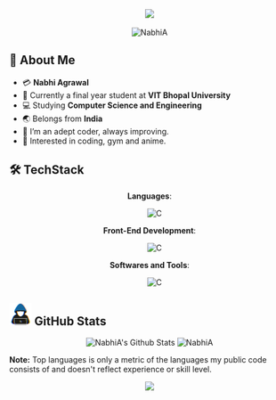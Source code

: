 <div align="center">
<!--   <img src="https://readme-typing-svg.herokuapp.com?font=Architects+Daughter&color=%2338C2FF&size=50&center=true&vCenter=true&height=60&width=600&lines=Helloo!!+Myself+Nabhi+%3C3;Welcome+to+my+profile!" alt="Title"></img> -->
<a href="https://github.com/NabhiA"><img src="https://readme-typing-svg.herokuapp.com?font=Time+New+Roman&color=%23C8BE25&size=25&center=true&vCenter=true&width=600&height=100&lines=Hello!!+Welcome+to+my+profile;Myself+Nabhi+:)"></a>

</div>
<p align="center"> 
	<img src="https://komarev.com/ghpvc/?username=NabhiA&label=Profile%20views&color=0047AB&style=plastic?" alt="NabhiA" height=25px, width=160px/> 
</p>

## 🗿 About Me


- :credit_card: **Nabhi Agrawal**
  <!-- <img src="https://c.tenor.com/NzrqQHFBVz8AAAAj/kitty-transparent.gif" height="150" width="300" align="right"/> -->
- :school: Currently a final year student at **VIT Bhopal University**
- 💻 Studying **Computer Science and Engineering**
- :earth_asia: Belongs from **India**
- :penguin: I’m an adept coder, always improving. 
- :monocle_face: Interested in coding, gym and anime.

## 🛠️ TechStack 


<div align="center">
	
 **Languages**:
<p align="center"> 
  &emsp; 
    <img alt="C" src="https://skillicons.dev/icons?i=cpp,python,java&theme=dark">
</p>

  
<!--     [![My Skills](https://skillicons.dev/icons?i=cpp,python,java,c&theme=dark)](https://skillicons.dev) -->
  
<!--     ![C++](https://img.shields.io/badge/C++%20-%2300599C.svg?style=for-the-badge&logo=c%2B%2B&logoColor=white)
    ![Python](https://img.shields.io/badge/Python%20-%2314354C.svg?style=for-the-badge&logo=python&logoColor=white) -->
**Front-End Development**:
<p align="center"> 
  &emsp; 
    <img alt="C" src="https://skillicons.dev/icons?i=html,css,js,react,nodejs,tailwind&theme=dark">
</p>
  
<!--     [![My Skills](https://skillicons.dev/icons?i=html,css,js,react,nodejs,tailwind&theme=dark)](https://skillicons.dev) -->

<!--    ![HTML5](https://img.shields.io/badge/HTML5%20-%23E34F26.svg?style=for-the-badge&logo=html5&logoColor=white)
   ![CSS3](https://img.shields.io/badge/CSS%20-%231572B6.svg?style=for-the-badge&logo=css3&logoColor=white)
   ![JavaScript](https://img.shields.io/badge/JavaScript%20-%23F7DF1E.svg?style=for-the-badge&logo=javascript&logoColor=black) -->
  
 **Softwares and Tools**:
  <p align="center"> 
  &emsp; 
    <img alt="C" src="https://skillicons.dev/icons?i=aws,git,github,vscode,mysql,netlify&theme=dark">
</p>
<!--     [![My Skills](https://skillicons.dev/icons?i=aws,git,github,vscode,mysql&theme=dark)](https://skillicons.dev) -->

<!--     ![Git](https://img.shields.io/badge/git-%23F05033.svg?style=for-the-badge&logo=git&logoColor=white)
    ![GitHub](https://img.shields.io/badge/github-%23121011.svg?style=for-the-badge&logo=github&logoColor=white)
    ![Google](https://img.shields.io/badge/google-%234285F4.svg?style=for-the-badge&logo=google&logoColor=white)
    ![Visual Studio Code](https://img.shields.io/badge/Visual%20Studio%20Code-0078d7.svg?style=for-the-badge&logo=visual-studio-code&logoColor=white)
 -->
  </div>
  
  
  <!-- HTML -->
  
<!--   <details><summary><h3>💻 GitHub Profile Stats</h3></summary> -->

## <img src="https://github.com/0xAbdulKhalid/0xAbdulKhalid/raw/main/assets/mdImages/about_me.gif" width="40px" height="40px"> GitHub Stats
	
<p align="center">
<!--     <a href="https://github.com/anuraghazra/github-readme-stats"> -->
	    <img alt="NabhiA's Github Stats" src="https://github-readme-stats-sigma-five.vercel.app/api?username=NabhiA&show_icons=true&theme=radical&layout=compact" height="230px"/>
<!--      </a>  -->
	<img src="https://github-readme-stats-sigma-five.vercel.app/api/top-langs/?username=NabhiA&theme=radical&hide_progress=false" alt="NabhiA" height="230px"/>
<br/>

  <b>Note:</b> Top languages is only a metric of the languages my public code consists of and doesn't reflect experience or skill level.
  </p>

<p align="center">
  <img src="https://media.giphy.com/media/jpVnC65DmYeyRL4LHS/giphy.gif" width="20%">
</p>


  <!-- </details> -->
  
<!-- <img src="https://readme-jokes.vercel.app/api" alt="Jokes Card" align="center"/> -->



<!-- #### Thanks for visiting :heart: -->
<!-- ![VisitorCount](https://profile-counter.glitch.me/NabhiA/count.svg) -->



